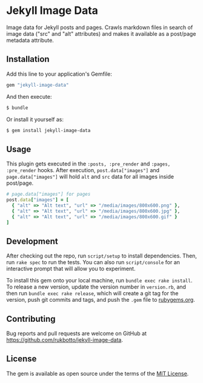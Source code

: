 # Jekyll Image Data

Image data for Jekyll posts and pages. Crawls markdown files in search of image
data ("src" and "alt" attributes) and makes it available as a post/page
metadata attribute.

## Installation

Add this line to your application's Gemfile:

```ruby
gem "jekyll-image-data"
```

And then execute:

```sh
$ bundle
```

Or install it yourself as:

```sh
$ gem install jekyll-image-data
```

## Usage

This plugin gets executed in the `:posts, :pre_render` and `:pages,
:pre_render` hooks. After execution, `post.data["images"]` and
`page.data["images"]` will hold `alt` and `src` data for all images inside
post/page.

```ruby
# page.data["images"] for pages
post.data["images"] = [
  { "alt" => "Alt text", "url" => "/media/images/800x600.png" },
  { "alt" => "Alt text", "url" => "/media/images/800x600.jpg" },
  { "alt" => "Alt text", "url" => "/media/images/800x600.gif" }
]
```

## Development

After checking out the repo, run `script/setup` to install dependencies. Then,
run `rake spec` to run the tests. You can also run `script/console` for an
interactive prompt that will allow you to experiment.

To install this gem onto your local machine, run `bundle exec rake install`. To
release a new version, update the version number in `version.rb`, and then run
`bundle exec rake release`, which will create a git tag for the version, push
git commits and tags, and push the `.gem` file to
[rubygems.org](https://rubygems.org).

## Contributing

Bug reports and pull requests are welcome on GitHub at
https://github.com/rukbotto/jekyll-image-data.

## License

The gem is available as open source under the terms of the [MIT
License](http://opensource.org/licenses/MIT).
